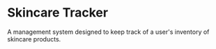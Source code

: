 # Skincare Tracker

A management system designed to keep track of a user's inventory of skincare products.
